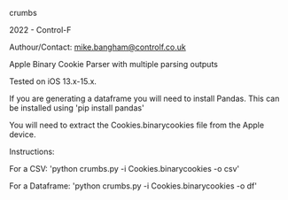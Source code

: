 crumbs

2022 - Control-F

Authour/Contact: mike.bangham@controlf.co.uk

Apple Binary Cookie Parser with multiple parsing outputs

Tested on iOS 13.x-15.x.

If you are generating a dataframe you will need to install Pandas. This can be installed using 'pip install pandas'

You will need to extract the Cookies.binarycookies file from the Apple device.

Instructions: 

For a CSV:            'python crumbs.py -i Cookies.binarycookies -o csv'

For a Dataframe:      'python crumbs.py -i Cookies.binarycookies -o df'
